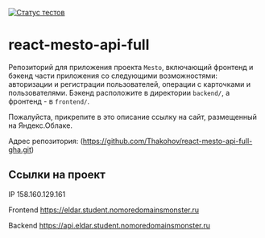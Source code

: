 [![Статус тестов](../../actions/workflows/tests.yml/badge.svg)](../../actions/workflows/tests.yml)

# react-mesto-api-full
Репозиторий для приложения проекта `Mesto`, включающий фронтенд и бэкенд части приложения со следующими возможностями: авторизации и регистрации пользователей, операции с карточками и пользователями. Бэкенд расположите в директории `backend/`, а фронтенд - в `frontend/`. 
  
Пожалуйста, прикрепите в это описание ссылку на сайт, размещенный на Яндекс.Облаке.

Адрес репозитория: (https://github.com/Thakohov/react-mesto-api-full-gha.git)

## Ссылки на проект

IP 158.160.129.161

Frontend https://eldar.student.nomoredomainsmonster.ru

Backend https://api.eldar.student.nomoredomainsmonster.ru
